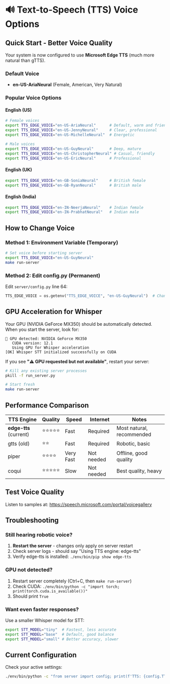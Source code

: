 # 🔊 Text-to-Speech (TTS) Voice Options

## Quick Start - Better Voice Quality

Your system is now configured to use **Microsoft Edge TTS** (much more natural than gTTS).

### Default Voice
- **en-US-AriaNeural** (Female, American, Very Natural)

### Popular Voice Options

#### English (US)
```bash
# Female voices
export TTS_EDGE_VOICE="en-US-AriaNeural"      # Default, warm and friendly
export TTS_EDGE_VOICE="en-US-JennyNeural"     # Clear, professional
export TTS_EDGE_VOICE="en-US-MichelleNeural"  # Energetic

# Male voices
export TTS_EDGE_VOICE="en-US-GuyNeural"       # Deep, mature
export TTS_EDGE_VOICE="en-US-ChristopherNeural" # Casual, friendly
export TTS_EDGE_VOICE="en-US-EricNeural"      # Professional
```

#### English (UK)
```bash
export TTS_EDGE_VOICE="en-GB-SoniaNeural"     # British female
export TTS_EDGE_VOICE="en-GB-RyanNeural"      # British male
```

#### English (India)
```bash
export TTS_EDGE_VOICE="en-IN-NeerjaNeural"    # Indian female
export TTS_EDGE_VOICE="en-IN-PrabhatNeural"   # Indian male
```

## How to Change Voice

### Method 1: Environment Variable (Temporary)
```bash
# Set voice before starting server
export TTS_EDGE_VOICE="en-US-GuyNeural"
make run-server
```

### Method 2: Edit config.py (Permanent)
Edit `server/config.py` line 64:
```python
TTS_EDGE_VOICE = os.getenv("TTS_EDGE_VOICE", "en-US-GuyNeural")  # Change this
```

## GPU Acceleration for Whisper

Your GPU (NVIDIA GeForce MX350) should be automatically detected. When you start the server, look for:

```
🚀 GPU detected: NVIDIA GeForce MX350
   CUDA version: 12.1
   Using GPU for Whisper acceleration
[OK] Whisper STT initialized successfully on CUDA
```

If you see **"⚠️ GPU requested but not available"**, restart your server:
```bash
# Kill any existing server processes
pkill -f run_server.py

# Start fresh
make run-server
```

## Performance Comparison

| TTS Engine | Quality | Speed | Internet | Notes |
|------------|---------|-------|----------|-------|
| **edge-tts** (current) | ⭐⭐⭐⭐⭐ | Fast | Required | Most natural, recommended |
| gtts (old) | ⭐⭐ | Fast | Required | Robotic, basic |
| piper | ⭐⭐⭐⭐ | Very Fast | Not needed | Offline, good quality |
| coqui | ⭐⭐⭐⭐⭐ | Slow | Not needed | Best quality, heavy |

## Test Voice Quality

Listen to samples at: https://speech.microsoft.com/portal/voicegallery

## Troubleshooting

### Still hearing robotic voice?
1. **Restart the server** - changes only apply on server restart
2. Check server logs - should say "Using TTS engine: edge-tts"
3. Verify edge-tts is installed: `./env/bin/pip show edge-tts`

### GPU not detected?
1. Restart server completely (Ctrl+C, then `make run-server`)
2. Check CUDA: `./env/bin/python -c "import torch; print(torch.cuda.is_available())"`
3. Should print `True`

### Want even faster responses?
Use a smaller Whisper model for STT:
```bash
export STT_MODEL="tiny"  # Fastest, less accurate
export STT_MODEL="base"  # Default, good balance
export STT_MODEL="small" # Better accuracy, slower
```

## Current Configuration

Check your active settings:
```bash
./env/bin/python -c "from server import config; print(f'TTS: {config.TTS_ENGINE}'); print(f'Voice: {config.TTS_EDGE_VOICE}'); print(f'GPU: {config.USE_GPU}')"
```

